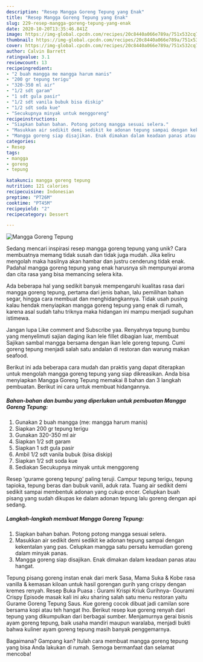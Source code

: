 ```yaml
---
description: "Resep Mangga Goreng Tepung yang Enak"
title: "Resep Mangga Goreng Tepung yang Enak"
slug: 229-resep-mangga-goreng-tepung-yang-enak
date: 2020-10-20T13:35:46.841Z
image: https://img-global.cpcdn.com/recipes/20c8440a066e789a/751x532cq70/mangga-goreng-tepung-foto-resep-utama.jpg
thumbnail: https://img-global.cpcdn.com/recipes/20c8440a066e789a/751x532cq70/mangga-goreng-tepung-foto-resep-utama.jpg
cover: https://img-global.cpcdn.com/recipes/20c8440a066e789a/751x532cq70/mangga-goreng-tepung-foto-resep-utama.jpg
author: Calvin Barrett
ratingvalue: 3.1
reviewcount: 13
recipeingredient:
- "2 buah mangga me mangga harum manis"
- "200 gr tepung terigu"
- "320-350 ml air"
- "1/2 sdt garam"
- "1 sdt gula pasir"
- "1/2 sdt vanila bubuk bisa diskip"
- "1/2 sdt soda kue"
- "Secukupnya minyak untuk menggoreng"
recipeinstructions:
- "Siapkan bahan bahan. Potong potong mangga sesuai selera."
- "Masukkan air sedikit demi sedikit ke adonan tepung sampai dengan kekentalan yang pas. Celupkan mangga satu persatu kemudian goreng dalam minyak panas."
- "Mangga goreng siap disajikan. Enak dimakan dalam keadaan panas atau hangat."
categories:
- Resep
tags:
- mangga
- goreng
- tepung

katakunci: mangga goreng tepung 
nutrition: 121 calories
recipecuisine: Indonesian
preptime: "PT26M"
cooktime: "PT45M"
recipeyield: "2"
recipecategory: Dessert

---
```



![Mangga Goreng Tepung](https://img-global.cpcdn.com/recipes/20c8440a066e789a/751x532cq70/mangga-goreng-tepung-foto-resep-utama.jpg)

Sedang mencari inspirasi resep mangga goreng tepung yang unik? Cara membuatnya memang tidak susah dan tidak juga mudah. Jika keliru mengolah maka hasilnya akan hambar dan justru cenderung tidak enak. Padahal mangga goreng tepung yang enak harusnya sih mempunyai aroma dan cita rasa yang bisa memancing selera kita.

Ada beberapa hal yang sedikit banyak mempengaruhi kualitas rasa dari mangga goreng tepung, pertama dari jenis bahan, lalu pemilihan bahan segar, hingga cara membuat dan menghidangkannya. Tidak usah pusing kalau hendak menyiapkan mangga goreng tepung yang enak di rumah, karena asal sudah tahu triknya maka hidangan ini mampu menjadi suguhan istimewa.

Jangan lupa Like comment and Subscribe yaa. Renyahnya tepung bumbu yang menyelimuti sajian daging ikan lele fillet dibagian luar, membuat Sajikan sambal mangga bersama dengan ikan lele goreng tepung. Cumi goreng tepung menjadi salah satu andalan di restoran dan warung makan seafood.


Berikut ini ada beberapa cara mudah dan praktis yang dapat diterapkan untuk mengolah mangga goreng tepung yang siap dikreasikan. Anda bisa menyiapkan Mangga Goreng Tepung memakai 8 bahan dan 3 langkah pembuatan. Berikut ini cara untuk membuat hidangannya.

<!--inarticleads1-->

##### Bahan-bahan dan bumbu yang diperlukan untuk pembuatan Mangga Goreng Tepung:

1. Gunakan 2 buah mangga (me: mangga harum manis)
1. Siapkan 200 gr tepung terigu
1. Gunakan 320-350 ml air
1. Siapkan 1/2 sdt garam
1. Siapkan 1 sdt gula pasir
1. Ambil 1/2 sdt vanila bubuk (bisa diskip)
1. Siapkan 1/2 sdt soda kue
1. Sediakan Secukupnya minyak untuk menggoreng


Resep &#39;gurame goreng tepung&#39; paling teruji. Campur tepung terigu, tepung tapioka, tepung beras dan bubuk vanili, aduk rata. Tuang air sedikit demi sedikit sampai membentuk adonan yang cukup encer. Celupkan buah pisang yang sudah dikupas ke dalam adonan tepung lalu goreng dengan api sedang. 

<!--inarticleads2-->

##### Langkah-langkah membuat Mangga Goreng Tepung:

1. Siapkan bahan bahan. Potong potong mangga sesuai selera.
1. Masukkan air sedikit demi sedikit ke adonan tepung sampai dengan kekentalan yang pas. Celupkan mangga satu persatu kemudian goreng dalam minyak panas.
1. Mangga goreng siap disajikan. Enak dimakan dalam keadaan panas atau hangat.


Tepung pisang goreng instan enak dari merk Sasa, Mama Suka &amp; Kobe rasa vanilla &amp; kemasan kiloan untuk hasil gorengan gurih yang crispy dengan kremes renyah. Resep Buka Puasa : Gurami Krispi Kriuk Gurihnya- Gourami Crispy Episode masak kali ini aku sharing salah satu menu restoran yaitu Gurame Goreng Tepung Saus. Kue goreng cocok dibuat jadi camilan sore bersama kopi atau teh hangat lho. Berikut resep kue goreng renyah dari tepung yang dikumpulkan dari berbagai sumber. Menjamurnya gerai bisnis ayam goreng tepung, baik usaha mandiri maupun waralaba, menjadi bukti bahwa kuliner ayam goreng tepung masih banyak penggemarnya. 

Bagaimana? Gampang kan? Itulah cara membuat mangga goreng tepung yang bisa Anda lakukan di rumah. Semoga bermanfaat dan selamat mencoba!
